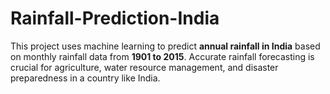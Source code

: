# Rainfall-Prediction-India
This project uses machine learning to predict **annual rainfall in India** based on monthly rainfall data from **1901 to 2015**. Accurate rainfall forecasting is crucial for agriculture, water resource management, and disaster preparedness in a country like India.
